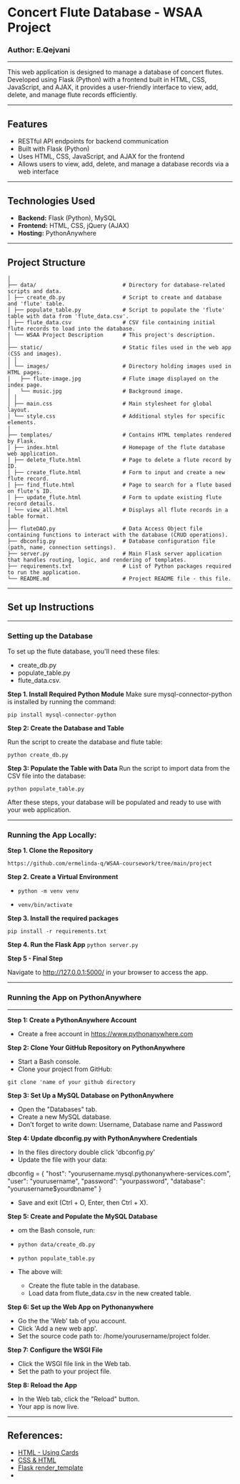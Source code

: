 # Concert Flute Database - WSAA Project

### Author: E.Qejvani

***

This web application is designed to manage a database of concert flutes. Developed using Flask (Python) with a frontend built in HTML, CSS, JavaScript, and AJAX, it provides a user-friendly interface to view, add, delete, and manage flute records efficiently.
***

## Features

- RESTful API endpoints for backend communication
- Built with Flask (Python)
- Uses HTML, CSS, JavaScript, and AJAX for the frontend
- Allows users to view, add, delete, and manage a database records via a web interface

***

## Technologies Used

- **Backend:** Flask (Python), MySQL
- **Frontend:** HTML, CSS, jQuery (AJAX)
- **Hosting:** PythonAnywhere

***

## Project Structure

```flute_app/
│
├── data/                           # Directory for database-related scripts and data.
│ ├── create_db.py                  # Script to create and database and 'flute' table.
│ ├── populate_table.py             # Script to populate the 'flute' table with data from 'flute_data.csv'.
│ ├── flute_data.csv                # CSV file containing initial flute records to load into the database.
│ └── WSAA Project Description      # This project's description.
│
├── static/                         # Static files used in the web app (CSS and images).
│ │
│ └── images/                       # Directory holding images used in HTML pages.
│   ├── flute-image.jpg             # Flute image displayed on the index page.
│   └── music.jpg                   # Background image.
│ │
│ ├── main.css                      # Main stylesheet for global layout.
│ └── style.css                     # Additional styles for specific elements.
│
├── templates/                      # Contains HTML templates rendered by Flask.
│ ├── index.html                    # Homepage of the flute database web application.
│ ├── delete_flute.html             # Page to delete a flute record by ID.
│ ├── create_flute.html             # Form to input and create a new flute record.
│ ├── find_flute.html               # Page to search for a flute based on flute's ID.
│ ├── update_flute.html             # Form to update existing flute record details.
│ └── view_all.html                 # Displays all flute records in a table format.
│
├── fluteDAO.py                     # Data Access Object file containing functions to interact with the database (CRUD operations).
├── dbconfig.py                     # Database configuration file (path, name, connection settings).
├── server.py                       # Main Flask server application that handles routing, logic, and rendering of templates.
├── requirements.txt                # List of Python packages required to run the application.
└── README.md                       # Project README file - this file.
```
***

## Set up Instructions

***

### Setting up the Database

To set up the flute database, you'll need these files: 
- create_db.py
- populate_table.py
- flute_data.csv. 

**Step 1. Install Required Python Module**
Make sure mysql-connector-python is installed by running the command:

```pip install mysql-connector-python```

**Step 2: Create the Database and Table**

Run the script to create the database and flute table:

```python create_db.py```

**Step 3: Populate the Table with Data**
Run the script to import data from the CSV file into the database:

```python populate_table.py```

After these steps, your database will be populated and ready to use with your web application.

***
### Running the App Locally:

**Step 1. Clone the Repository**

```https://github.com/ermelinda-q/WSAA-coursework/tree/main/project```

**Step 2. Create a Virtual Environment**

- ```python -m venv venv```

- ```venv/bin/activate ```

**Step 3. Install the required packages**

```pip install -r requirements.txt```

**Step 4. Run the Flask App**
```python server.py```

**Step 5 - Final Step**

 Navigate to http://127.0.0.1:5000/ in your browser to access the app.
***
### Running the App on PythonAnywhere
***

**Step 1: Create a PythonAnywhere Account**

- Create a free account in https://www.pythonanywhere.com 

**Step 2: Clone Your GitHub Repository on PythonAnywhere**

- Start a Bash console.
- Clone your project from GitHub:

```git clone 'name of your github directory```

**Step 3: Set Up a MySQL Database on PythonAnywhere**

- Open the "Databases" tab.
- Create a new MySQL database.
- Don't forget to write down: Username, Database name and Password

**Step 4: Update dbconfig.py with PythonAnywhere Credentials**

- In the files directory double click 'dbconfig.py'
- Update the file with your data:

dbconfig = {
    "host": "yourusername.mysql.pythonanywhere-services.com",
    "user": "yourusername",
    "password": "yourpassword",
    "database": "yourusername$yourdbname"
}

- Save and exit (Ctrl + O, Enter, then Ctrl + X).

**Step 5: Create and Populate the MySQL Database**

- om the Bash console, run:

- ```python data/create_db.py```
- ```python populate_table.py```

- The above will:
    - Create the flute table in the database.
    - Load data from flute_data.csv in the new created table.

**Step 6: Set up the Web App on Pythonanywhere**

- Go the the 'Web' tab of you account.
- Click 'Add a new web app'.
- Set the source code path to: /home/yourusername/project folder.

**Step 7: Configure the WSGI File**

- Click the WSGI file link in the Web tab.
- Set the path to your project file.

**Step 8: Reload the App**

- In the Web tab, click the "Reload" button.
- Your app is now live.
***

## References:

- [HTML - Using Cards](https://www.w3schools.com/howto/howto_css_cards.asp)
- [CSS & HTML](https://www.freecodecamp.org/news/how-to-link-css-to-html/)
- [Flask render_template](https://www.geeksforgeeks.org/flask-rendering-templates/)
- 
